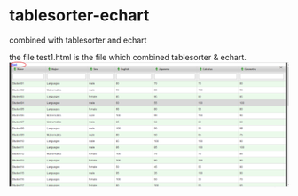 # tablesorter-echart
combined with tablesorter and echart

the file test1.html is the file which combined tablesorter & echart.
![image](https://github.com/vvchina/tablesorter-echart/blob/master/table.png)
